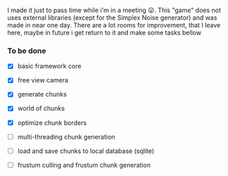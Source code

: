 I made it just to pass time while i'm in a meeting 😛. This "game" does not uses external libraries (except for the Simplex Noise generator) and was made in near one day. There are a lot rooms for improvement, that I leave here, maybe in future i get return to it and make some tasks bellow

### To be done
- [x] basic framework core
- [x] free view camera
- [x] generate chunks
- [x] world of chunks
- [x] optimize chunk borders
- [ ] multi-threading chunk generation
- [ ] load and save chunks to local database (sqlite)
- [ ] frustum culling and frustum chunk generation

